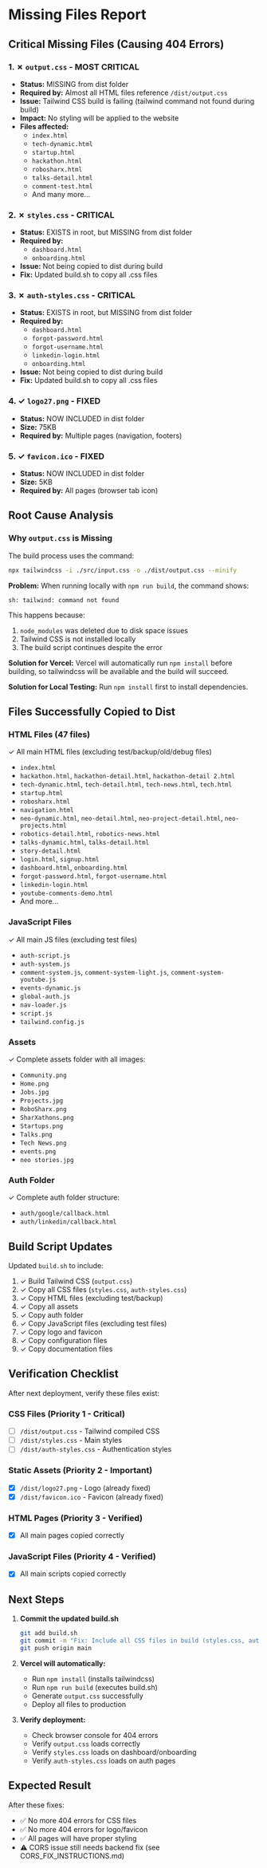 # Missing Files Report

## Critical Missing Files (Causing 404 Errors)

### 1. ✗ `output.css` - **MOST CRITICAL**
- **Status:** MISSING from dist folder
- **Required by:** Almost all HTML files reference `/dist/output.css`
- **Issue:** Tailwind CSS build is failing (tailwind command not found during build)
- **Impact:** No styling will be applied to the website
- **Files affected:**
  - `index.html`
  - `tech-dynamic.html`
  - `startup.html`
  - `hackathon.html`
  - `robosharx.html`
  - `talks-detail.html`
  - `comment-test.html`
  - And many more...

### 2. ✗ `styles.css` - **CRITICAL**
- **Status:** EXISTS in root, but MISSING from dist folder
- **Required by:**
  - `dashboard.html`
  - `onboarding.html`
- **Issue:** Not being copied to dist during build
- **Fix:** Updated build.sh to copy all .css files

### 3. ✗ `auth-styles.css` - **CRITICAL**
- **Status:** EXISTS in root, but MISSING from dist folder
- **Required by:**
  - `dashboard.html`
  - `forgot-password.html`
  - `forgot-username.html`
  - `linkedin-login.html`
  - `onboarding.html`
- **Issue:** Not being copied to dist during build
- **Fix:** Updated build.sh to copy all .css files

### 4. ✓ `logo27.png` - **FIXED**
- **Status:** NOW INCLUDED in dist folder
- **Size:** 75KB
- **Required by:** Multiple pages (navigation, footers)

### 5. ✓ `favicon.ico` - **FIXED**
- **Status:** NOW INCLUDED in dist folder
- **Size:** 5KB
- **Required by:** All pages (browser tab icon)

## Root Cause Analysis

### Why `output.css` is Missing

The build process uses the command:
```bash
npx tailwindcss -i ./src/input.css -o ./dist/output.css --minify
```

**Problem:** When running locally with `npm run build`, the command shows:
```
sh: tailwind: command not found
```

This happens because:
1. `node_modules` was deleted due to disk space issues
2. Tailwind CSS is not installed locally
3. The build script continues despite the error

**Solution for Vercel:** Vercel will automatically run `npm install` before building, so tailwindcss will be available and the build will succeed.

**Solution for Local Testing:** Run `npm install` first to install dependencies.

## Files Successfully Copied to Dist

### HTML Files (47 files)
✓ All main HTML files (excluding test/backup/old/debug files)
- `index.html`
- `hackathon.html`, `hackathon-detail.html`, `hackathon-detail 2.html`
- `tech-dynamic.html`, `tech-detail.html`, `tech-news.html`, `tech.html`
- `startup.html`
- `robosharx.html`
- `navigation.html`
- `neo-dynamic.html`, `neo-detail.html`, `neo-project-detail.html`, `neo-projects.html`
- `robotics-detail.html`, `robotics-news.html`
- `talks-dynamic.html`, `talks-detail.html`
- `story-detail.html`
- `login.html`, `signup.html`
- `dashboard.html`, `onboarding.html`
- `forgot-password.html`, `forgot-username.html`
- `linkedin-login.html`
- `youtube-comments-demo.html`
- And more...

### JavaScript Files
✓ All main JS files (excluding test files)
- `auth-script.js`
- `auth-system.js`
- `comment-system.js`, `comment-system-light.js`, `comment-system-youtube.js`
- `events-dynamic.js`
- `global-auth.js`
- `nav-loader.js`
- `script.js`
- `tailwind.config.js`

### Assets
✓ Complete assets folder with all images:
- `Community.png`
- `Home.png`
- `Jobs.jpg`
- `Projects.jpg`
- `RoboSharx.png`
- `SharXathons.png`
- `Startups.png`
- `Talks.png`
- `Tech News.png`
- `events.png`
- `neo stories.jpg`

### Auth Folder
✓ Complete auth folder structure:
- `auth/google/callback.html`
- `auth/linkedin/callback.html`

## Build Script Updates

Updated `build.sh` to include:
1. ✓ Build Tailwind CSS (`output.css`)
2. ✓ Copy all CSS files (`styles.css`, `auth-styles.css`)
3. ✓ Copy HTML files (excluding test/backup)
4. ✓ Copy all assets
5. ✓ Copy auth folder
6. ✓ Copy JavaScript files (excluding test files)
7. ✓ Copy logo and favicon
8. ✓ Copy configuration files
9. ✓ Copy documentation files

## Verification Checklist

After next deployment, verify these files exist:

### CSS Files (Priority 1 - Critical)
- [ ] `/dist/output.css` - Tailwind compiled CSS
- [ ] `/dist/styles.css` - Main styles
- [ ] `/dist/auth-styles.css` - Authentication styles

### Static Assets (Priority 2 - Important)
- [x] `/dist/logo27.png` - Logo (already fixed)
- [x] `/dist/favicon.ico` - Favicon (already fixed)

### HTML Pages (Priority 3 - Verified)
- [x] All main pages copied correctly

### JavaScript Files (Priority 4 - Verified)
- [x] All main scripts copied correctly

## Next Steps

1. **Commit the updated build.sh**
   ```bash
   git add build.sh
   git commit -m "Fix: Include all CSS files in build (styles.css, auth-styles.css, output.css)"
   git push origin main
   ```

2. **Vercel will automatically:**
   - Run `npm install` (installs tailwindcss)
   - Run `npm run build` (executes build.sh)
   - Generate `output.css` successfully
   - Deploy all files to production

3. **Verify deployment:**
   - Check browser console for 404 errors
   - Verify `output.css` loads correctly
   - Verify `styles.css` loads on dashboard/onboarding
   - Verify `auth-styles.css` loads on auth pages

## Expected Result

After these fixes:
- ✅ No more 404 errors for CSS files
- ✅ No more 404 errors for logo/favicon
- ✅ All pages will have proper styling
- ⚠️ CORS issue still needs backend fix (see CORS_FIX_INSTRUCTIONS.md)
